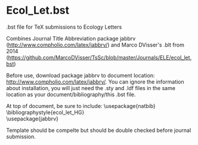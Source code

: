 # Ecol_Let.bst
.bst file for TeX submissions to Ecology Letters 

Combines Journal Title Abbreviation package jabbrv (http://www.compholio.com/latex/jabbrv/) and Marco DVisser's .blt from 2014 (https://github.com/MarcoDVisser/TsSc/blob/master/Journals/ELE/ecol_let.bst) 


Before use, download package jabbrv to document location: http://www.compholio.com/latex/jabbrv/. You can ignore the information about installation, you will just need the .sty and .ldf files in the same location as your document/bibliography/this .bst file. 

At top of document, be sure to include:
\usepackage{natbib}
\bibliographystyle{ecol_let_HG}  
\usepackage{jabbrv}

Template should be compelte but should be double checked before journal submission.
